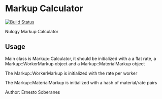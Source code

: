 Markup Calculator
=================

[![Build Status](https://travis-ci.org/netosober/markup.svg)](https://travis-ci.org/netosober/markup)

Nulogy Markup Calculator


Usage
-----

Main class is Markup::Calculator, it should be initialized with a a flat
rate, a Markup::WorkerMarkup object and a Markup::MaterialMarkup object

The Markup::WorkerMarkup is initialized with the rate per worker

The Markup::MaterialMarkup is initialized with a hash of material/rate
pairs


Author: Ernesto Soberanes

